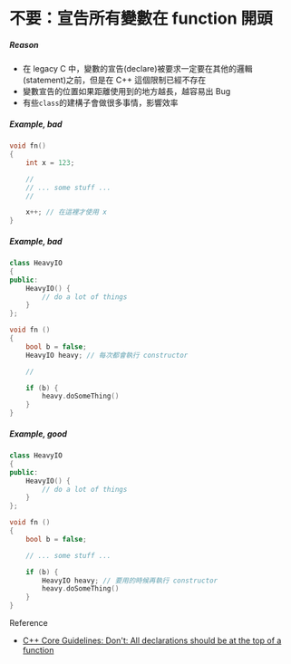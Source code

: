 # 不要：宣告所有變數在 function 開頭

##### Reason

* 在 legacy C 中，變數的宣告\(declare\)被要求一定要在其他的邏輯\(statement\)之前，但是在 C++ 這個限制已經不存在
* 變數宣告的位置如果距離使用到的地方越長，越容易出 Bug
* 有些`class`的建構子會做很多事情，影響效率

##### Example, bad

```cpp
void fn()
{
    int x = 123;

    //
    // ... some stuff ...
    //

    x++; // 在這裡才使用 x
}
```

##### Example, bad

```cpp
class HeavyIO
{
public:
    HeavyIO() {
        // do a lot of things
    }
};

void fn ()
{
    bool b = false;
    HeavyIO heavy; // 每次都會執行 constructor

    // 

    if (b) {
        heavy.doSomeThing()
    }
}
```

##### Example, good

```cpp
class HeavyIO
{
public:
    HeavyIO() {
        // do a lot of things
    }
};

void fn ()
{
    bool b = false;   

    // ... some stuff ...

    if (b) {
        HeavyIO heavy; // 要用的時候再執行 constructor
        heavy.doSomeThing()
    }
}
```

Reference

* [C++ Core Guidelines: Don't: All declarations should be at the top of a function](https://github.com/isocpp/CppCoreGuidelines/blob/master/CppCoreGuidelines.md#nr1-dont-all-declarations-should-be-at-the-top-of-a-function)



